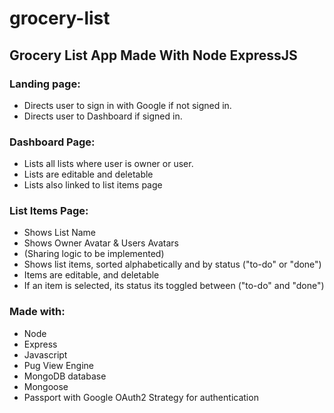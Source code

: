 # grocery-list

## Grocery List App Made With Node ExpressJS

### Landing page:
- Directs user to sign in with Google if not signed in.
- Directs user to Dashboard if signed in.

### Dashboard Page:
- Lists all lists where user is owner or user.
- Lists are editable and deletable
- Lists also linked to list items page

### List Items Page:
- Shows List Name
- Shows Owner Avatar & Users Avatars
- (Sharing logic to be implemented)
- Shows list items, sorted alphabetically and by status ("to-do" or "done")
- Items are editable, and deletable
- If an item is selected, its status its toggled between ("to-do" and "done")

### Made with:
- Node
- Express
- Javascript
- Pug View Engine
- MongoDB database
- Mongoose
- Passport with Google OAuth2 Strategy for authentication